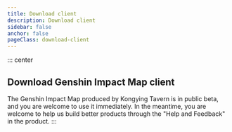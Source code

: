 ```yaml
---
title: Download client
description: Download client
sidebar: false
anchor: false
pageClass: download-client
---
```


::: center

## Download Genshin Impact Map client

The Genshin Impact Map produced by Kongying Tavern is in public beta, and you are welcome to use it immediately. In the meantime, you are welcome to help us build better products through the "Help and Feedback" in the product.
:::

<DownloadClient></DownloadClient>

<style lang="scss" scoped>

.download-client {
  .custom-container.center{
    margin: 50px 0;
    h2 {
      border: none;
      font-size: 2.265rem;
    }
    p {
      width: 90%;
      line-height: 28px;
      margin: 0 auto;
    }
  }
}

</style>
